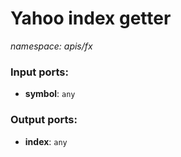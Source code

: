 # Yahoo index getter

_namespace: apis/fx_

### Input ports:

* __symbol__: ` any `

### Output ports:

* __index__: ` any `

